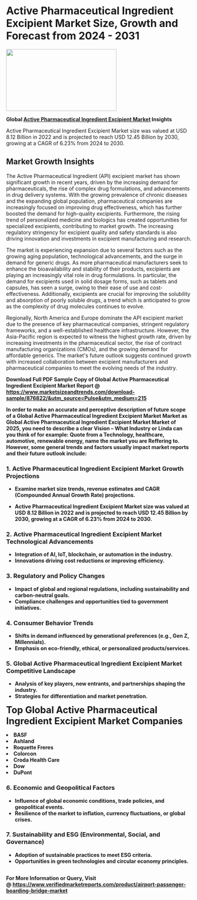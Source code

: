 <H1>Active Pharmaceutical Ingredient Excipient Market Size, Growth and Forecast from 2024 - 2031</H1><img class="aligncenter size-medium wp-image-584254" src="https://thirdeyenews.in/wp-content/uploads/2024/09/Global-Market-Research-300x168.jpeg" alt="" width="300" height="168" /><p><strong>Global&nbsp;<a href="https://www.marketsizeandtrends.com/download-sample/876822/&amp;utm_source=Pulse&amp;utm_medium=215">Active Pharmaceutical Ingredient Excipient Market</a> Insights</strong></p><p>Active Pharmaceutical Ingredient Excipient Market size was valued at USD 8.12 Billion in 2022 and is projected to reach USD 12.45 Billion by 2030, growing at a CAGR of 6.23% from 2024 to 2030.</p><p><h2>Market Growth Insights</h2> <p>The Active Pharmaceutical Ingredient (API) excipient market has shown significant growth in recent years, driven by the increasing demand for pharmaceuticals, the rise of complex drug formulations, and advancements in drug delivery systems. With the growing prevalence of chronic diseases and the expanding global population, pharmaceutical companies are increasingly focused on improving drug effectiveness, which has further boosted the demand for high-quality excipients. Furthermore, the rising trend of personalized medicine and biologics has created opportunities for specialized excipients, contributing to market growth. The increasing regulatory stringency for excipient quality and safety standards is also driving innovation and investments in excipient manufacturing and research.</p> <p><strong></strong></p> <p>The market is experiencing expansion due to several factors such as the growing aging population, technological advancements, and the surge in demand for generic drugs. As more pharmaceutical manufacturers seek to enhance the bioavailability and stability of their products, excipients are playing an increasingly vital role in drug formulations. In particular, the demand for excipients used in solid dosage forms, such as tablets and capsules, has seen a surge, owing to their ease of use and cost-effectiveness. Additionally, excipients are crucial for improving the solubility and absorption of poorly soluble drugs, a trend which is anticipated to grow as the complexity of drug molecules continues to evolve.</p> <p>Regionally, North America and Europe dominate the API excipient market due to the presence of key pharmaceutical companies, stringent regulatory frameworks, and a well-established healthcare infrastructure. However, the Asia-Pacific region is expected to witness the highest growth rate, driven by increasing investments in the pharmaceutical sector, the rise of contract manufacturing organizations (CMOs), and the growing demand for affordable generics. The market's future outlook suggests continued growth with increased collaboration between excipient manufacturers and pharmaceutical companies to meet the evolving needs of the industry.</p> <p><strong></p><p><span class=""><strong>Download Full PDF Sample Copy of Global Active Pharmaceutical Ingredient Excipient Market Report</strong> @ <a href="https://www.marketsizeandtrends.com/download-sample/876822/&amp;utm_source=Pulse&amp;utm_medium=215" target="_blank">https://www.marketsizeandtrends.com/download-sample/876822/&amp;utm_source=Pulse&amp;utm_medium=215</a></span></p><p>In order to make an accurate and perceptive description of future scope of a Global&nbsp;Active Pharmaceutical Ingredient Excipient Market Market as Global&nbsp;Active Pharmaceutical Ingredient Excipient Market Market of 2025, you need to describe a clear Vision &ndash; What Industry or Linda can you think of for example: Quote from a Technology, healthcare, automotive, renewable energy, name the market you are Reffering to. However, some general trends and factors usually impact market reports and their future outlook include:</p><h3>1.&nbsp;<strong>Active Pharmaceutical Ingredient Excipient Market Growth Projections</strong></h3><ul><li>Examine market size trends, revenue estimates and CAGR (Compounded Annual Growth Rate) projections.</li><li><p>Active Pharmaceutical Ingredient Excipient Market size was valued at USD 8.12 Billion in 2022 and is projected to reach USD 12.45 Billion by 2030, growing at a CAGR of 6.23% from 2024 to 2030.</p></li></ul><h3>2.&nbsp;<strong>Active Pharmaceutical Ingredient Excipient Market Technological Advancements</strong></h3><ul><li>Integration of AI, IoT, blockchain, or automation in the industry.</li><li>Innovations driving cost reductions or improving efficiency.</li></ul><h3>3.&nbsp;<strong>Regulatory and Policy Changes</strong></h3><ul><li>Impact of global and regional regulations, including sustainability and carbon-neutral goals.</li><li>Compliance challenges and opportunities tied to government initiatives.</li></ul><h3>4.&nbsp;<strong>Consumer Behavior Trends</strong></h3><ul><li>Shifts in demand influenced by generational preferences (e.g., Gen Z, Millennials).</li><li>Emphasis on eco-friendly, ethical, or personalized products/services.</li></ul><h3>5.&nbsp;<strong>Global Active Pharmaceutical Ingredient Excipient Market Competitive Landscape</strong></h3><ul><li>Analysis of key players, new entrants, and partnerships shaping the industry.</li><li>Strategies for differentiation and market penetration.</li></ul><p data-pm-slice="1 1 []"><span style="color: inherit; font-family: inherit; font-size: 25px;">Top Global Active Pharmaceutical Ingredient Excipient Market Companies</span></p><div class="" data-test-id=""><p><li>BASF</li><li> Ashland</li><li> Roquette Freres</li><li> Colorcon</li><li> Croda Health Care</li><li> Dow</li><li> DuPont</li></p></div><h3>6.&nbsp;<strong>Economic and Geopolitical Factors</strong></h3><ul><li>Influence of global economic conditions, trade policies, and geopolitical events.</li><li>Resilience of the market to inflation, currency fluctuations, or global crises.</li></ul><h3>7.&nbsp;<strong>Sustainability and ESG (Environmental, Social, and Governance)</strong></h3><ul><li>Adoption of sustainable practices to meet ESG criteria.</li><li>Opportunities in green technologies and circular economy principles.</li></ul><h2><strong style="font-size: 14px;">For More Information or Query, Visit @&nbsp;</strong><a style="background-color: #ffffff; font-size: 14px;" href="https://www.marketsizeandtrends.com/report/active-pharmaceutical-ingredient-excipient-market/" target="_blank">https://www.verifiedmarketreports.com/product/airport-passenger-boarding-bridge-market</a></h2>
